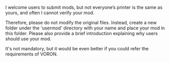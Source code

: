I welcome users to submit mods, but not everyone’s printer is the same as yours, and often I cannot verify your mod.

Therefore, please do not modify the original files. Instead, create a new folder under the 'usermod' directory with your name and place your mod in this folder. Please also provide a brief introduction explaining why users should use your mod.

It's not mandatory, but it would be even better if you could refer the requirements of VORON.
